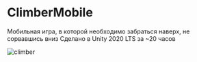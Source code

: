 # ClimberMobile
Мобильная игра, в которой необходимо забраться наверх, не сорвавшись вниз
Сделано в Unity 2020 LTS за ~20 часов

![climber](https://user-images.githubusercontent.com/16105297/143483606-bc0b5277-168a-4230-8e12-d9deca33b41a.gif)
